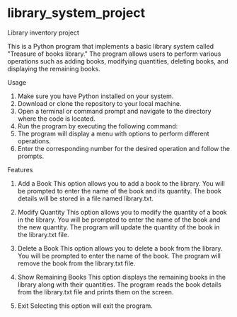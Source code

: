# library_system_project
Library inventory project

This is a Python program that implements a basic library system called "Treasure of books library." The program allows users to perform various operations such as adding books, modifying quantities, deleting books, and displaying the remaining books.

Usage
1.	Make sure you have Python installed on your system.
2.	Download or clone the repository to your local machine.
3.	Open a terminal or command prompt and navigate to the directory where the code is located.
4.	Run the program by executing the following command:
5.	The program will display a menu with options to perform different operations.
6.	Enter the corresponding number for the desired operation and follow the prompts.

Features
1. Add a Book
This option allows you to add a book to the library. You will be prompted to enter the name of the book and its quantity. The book details will be stored in a file named library.txt.

2. Modify Quantity
This option allows you to modify the quantity of a book in the library. You will be prompted to enter the name of the book and the new quantity. The program will update the quantity of the book in the library.txt file.

3. Delete a Book
This option allows you to delete a book from the library. You will be prompted to enter the name of the book. The program will remove the book from the library.txt file.

4. Show Remaining Books
This option displays the remaining books in the library along with their quantities. The program reads the book details from the library.txt file and prints them on the screen.
5. Exit
Selecting this option will exit the program.


